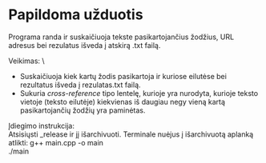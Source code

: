 # Papildoma užduotis

Programa randa ir suskaičiuoja tekste pasikartojančius žodžius, URL adresus bei rezulatus išveda į atskirą .txt failą.

Veikimas: \
- Suskaičiuoja kiek kartų žodis pasikartoja ir kuriose eilutėse bei rezultatus išveda į rezulatas.txt failą.
- Sukuria _cross-reference_ tipo lentelę, kurioje yra nurodyta, kurioje teksto vietoje (teksto eilutėje) kiekvienas iš daugiau negy vieną kartą pasikartojančių žodžių yra paminėtas.

Įdiegimo instrukcija: \
Atsisiųsti _release ir jį išarchivuoti. Terminale nuėjus į išarchivuotą aplanką atlikti:
g++ main.cpp -o main \
./main
